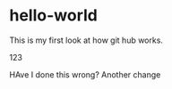 # hello-world

This is my first look at how git hub works.

123

HAve I done this wrong?
Another change
